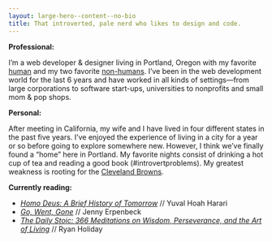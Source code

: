 ```yaml
---
layout: large-hero--content--no-bio
title: That introverted, pale nerd who likes to design and code.
---
```


<p class="margin-top-none">
  <strong>
    Professional:
  </strong>
</p>
<p class="margin-top-none">
  I’m a web developer &amp; designer living in Portland, Oregon with my favorite <a href="https://www.sparks-of-art.com">human</a> and my two favorite <a href="https://www.instagram.com/p/wm-FsonqsK/?taken-by=jacobrokaw">non-humans</a>. I’ve been in the web development world for the last 6 years and have worked in all kinds of settings—from large corporations to software start-ups, universities to nonprofits and small mom & pop shops.
</p>
<p>
  <strong>
    Personal:
  </strong>
</p>
<p class="margin-top-none">
   After meeting in California, my wife and I have lived in four different states in the past five years. I’ve enjoyed the experience of living in a city for a year or so before going to explore somewhere new. However, I think we’ve finally found a “home” here in Portland. My favorite nights consist of drinking a hot cup of tea and reading a good book (#introvertproblems). My greatest weakness is rooting for the <a href="/did-the-browns-win">Cleveland Browns</a>.
</p>
<p>
  <strong>
    Currently reading:
  </strong>
</p>
<ul class="margin-top-none">
  <li>
    <em><a href="https://bit.ly/2pUtvbs" target="_blank" md_>
      Homo Deus: A Brief History of Tomorrow</a></em>
    // Yuval Hoah Harari
  </li>
  <li>
  <em><a href="https://amzn.to/2MshLVX" target="_blank" md_>
    Go, Went, Gone</a></em>
// Jenny Erpenbeck
  </li>
  <li>
  <em><a href="https://amzn.to/2voOC7s" target="_blank" md_>
    The Daily Stoic: 366 Meditations on Wisdom, Perseverance, and the Art of Living</a></em>
// Ryan Holiday
  </li>
</ul>
<!-- <p class="margin-top-none">
  <em><a href="https://bit.ly/2pUtvbs" target="_blank" md_>
    Homo Deus: A Brief History of Tomorrow</a></em>
// Yuval Hoah Harari
</p>
<p class="margin-top-none">
  <em><a href="https://amzn.to/2MshLVX" target="_blank" md_>
    Go, Went, Gone</a></em>
// Jenny Erpenbeck
</p>
<p class="margin-top-none">
  <em><a href="https://amzn.to/2voOC7s" target="_blank" md_>
    Homo Deus: A Brief History of Tomorrow</a></em>
// Yuval Hoah Harari
</p> -->
